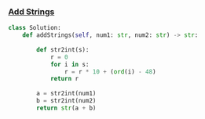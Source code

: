 ### [Add Strings](https://leetcode.com/problems/add-strings/)


```Python
class Solution:
    def addStrings(self, num1: str, num2: str) -> str:
        
        def str2int(s):
            r = 0
            for i in s:
                r = r * 10 + (ord(i) - 48)
            return r
        
        a = str2int(num1)
        b = str2int(num2)
        return str(a + b)

```